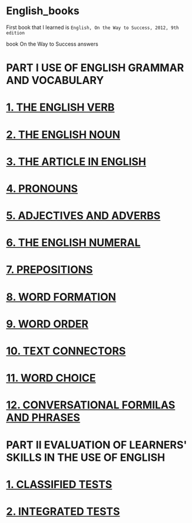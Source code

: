 # English_books
First book that I learned is `English, On the Way to Success, 2012, 9th edition`

book On the Way to Success answers

# PART I USE OF ENGLISH GRAMMAR AND VOCABULARY
# [1. THE ENGLISH VERB](On_the_Way_to_Success/I/1./1.README.md)
# [2. THE ENGLISH NOUN](On_the_Way_to_Success/I/2./2.README.md)
# [3. THE ARTICLE IN ENGLISH](On_the_Way_to_Success/I/3./3.md)
# [4. PRONOUNS](On_the_Way_to_Success/I/4./4.README.md)
# [5. ADJECTIVES AND ADVERBS](On_the_Way_to_Success/I/5./5.README.md)
# [6. THE ENGLISH NUMERAL](On_the_Way_to_Success/I/6./6.md)
# [7. PREPOSITIONS](On_the_Way_to_Success/I/7./7.README.md)
# [8. WORD FORMATION](On_the_Way_to_Success/I/8./8.README.md)
# [9. WORD ORDER](On_the_Way_to_Success/I/9./9.README.md)
# [10. TEXT CONNECTORS](On_the_Way_to_Success/I/10./10.README.md)
# [11. WORD CHOICE](On_the_Way_to_Success/I/11./11.md)
# [12. CONVERSATIONAL FORMILAS AND PHRASES](On_the_Way_to_Success/I/12./12.md)
# PART II EVALUATION OF LEARNERS' SKILLS IN THE USE OF ENGLISH
# [1. CLASSIFIED TESTS](On_the_Way_to_Success/II/1./1.md)
# [2. INTEGRATED TESTS](On_the_Way_to_Success/II/2./2.md)



